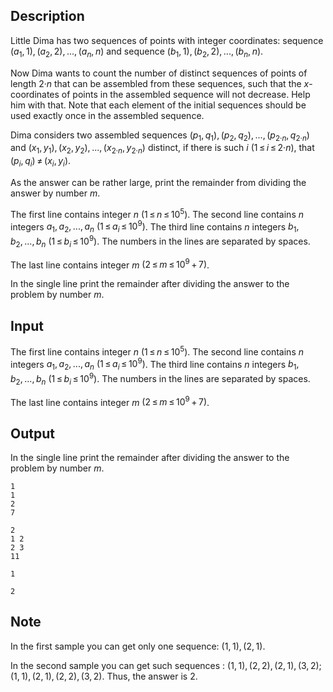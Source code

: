 ## Description

<div><p>Little Dima has two sequences of points with integer coordinates: sequence <span class="tex-span">(<i>a</i><sub class="lower-index">1</sub>, 1), (<i>a</i><sub class="lower-index">2</sub>, 2), ..., (<i>a</i><sub class="lower-index"><i>n</i></sub>, <i>n</i>)</span> and sequence <span class="tex-span">(<i>b</i><sub class="lower-index">1</sub>, 1), (<i>b</i><sub class="lower-index">2</sub>, 2), ..., (<i>b</i><sub class="lower-index"><i>n</i></sub>, <i>n</i>)</span>.</p><p>Now Dima wants to count the number of distinct sequences of points of length <span class="tex-span">2·<i>n</i></span> that can be assembled from these sequences, such that the <span class="tex-span"><i>x</i></span>-coordinates of points in the assembled sequence will <span class="tex-font-style-bf">not decrease</span>. Help him with that. Note that each element of the initial sequences should be used exactly once in the assembled sequence.</p><p>Dima considers two assembled sequences <span class="tex-span">(<i>p</i><sub class="lower-index">1</sub>, <i>q</i><sub class="lower-index">1</sub>), (<i>p</i><sub class="lower-index">2</sub>, <i>q</i><sub class="lower-index">2</sub>), ..., (<i>p</i><sub class="lower-index">2·<i>n</i></sub>, <i>q</i><sub class="lower-index">2·<i>n</i></sub>)</span> and <span class="tex-span">(<i>x</i><sub class="lower-index">1</sub>, <i>y</i><sub class="lower-index">1</sub>), (<i>x</i><sub class="lower-index">2</sub>, <i>y</i><sub class="lower-index">2</sub>), ..., (<i>x</i><sub class="lower-index">2·<i>n</i></sub>, <i>y</i><sub class="lower-index">2·<i>n</i></sub>)</span> distinct, if there is such <span class="tex-span"><i>i</i></span> <span class="tex-span">(1 ≤ <i>i</i> ≤ 2·<i>n</i>)</span>, that <span class="tex-span">(<i>p</i><sub class="lower-index"><i>i</i></sub>, <i>q</i><sub class="lower-index"><i>i</i></sub>) ≠ (<i>x</i><sub class="lower-index"><i>i</i></sub>, <i>y</i><sub class="lower-index"><i>i</i></sub>)</span>.</p><p>As the answer can be rather large, print the remainder from dividing the answer by number <span class="tex-span"><i>m</i></span>.</p></div><div class="input-specification"><p>The first line contains integer <span class="tex-span"><i>n</i></span> <span class="tex-span">(1 ≤ <i>n</i> ≤ 10<sup class="upper-index">5</sup>)</span>. The second line contains <span class="tex-span"><i>n</i></span> integers <span class="tex-span"><i>a</i><sub class="lower-index">1</sub>, <i>a</i><sub class="lower-index">2</sub>, ..., <i>a</i><sub class="lower-index"><i>n</i></sub></span> <span class="tex-span">(1 ≤ <i>a</i><sub class="lower-index"><i>i</i></sub> ≤ 10<sup class="upper-index">9</sup>)</span>. The third line contains <span class="tex-span"><i>n</i></span> integers <span class="tex-span"><i>b</i><sub class="lower-index">1</sub>, <i>b</i><sub class="lower-index">2</sub>, ..., <i>b</i><sub class="lower-index"><i>n</i></sub></span> <span class="tex-span">(1 ≤ <i>b</i><sub class="lower-index"><i>i</i></sub> ≤ 10<sup class="upper-index">9</sup>)</span>. The numbers in the lines are separated by spaces.</p><p>The last line contains integer <span class="tex-span"><i>m</i></span> <span class="tex-span">(2 ≤ <i>m</i> ≤ 10<sup class="upper-index">9</sup> + 7)</span>.</p></div><div class="output-specification"><p>In the single line print the remainder after dividing the answer to the problem by number <span class="tex-span"><i>m</i></span>. </p></div>

## Input

<p>The first line contains integer <span class="tex-span"><i>n</i></span> <span class="tex-span">(1 ≤ <i>n</i> ≤ 10<sup class="upper-index">5</sup>)</span>. The second line contains <span class="tex-span"><i>n</i></span> integers <span class="tex-span"><i>a</i><sub class="lower-index">1</sub>, <i>a</i><sub class="lower-index">2</sub>, ..., <i>a</i><sub class="lower-index"><i>n</i></sub></span> <span class="tex-span">(1 ≤ <i>a</i><sub class="lower-index"><i>i</i></sub> ≤ 10<sup class="upper-index">9</sup>)</span>. The third line contains <span class="tex-span"><i>n</i></span> integers <span class="tex-span"><i>b</i><sub class="lower-index">1</sub>, <i>b</i><sub class="lower-index">2</sub>, ..., <i>b</i><sub class="lower-index"><i>n</i></sub></span> <span class="tex-span">(1 ≤ <i>b</i><sub class="lower-index"><i>i</i></sub> ≤ 10<sup class="upper-index">9</sup>)</span>. The numbers in the lines are separated by spaces.</p><p>The last line contains integer <span class="tex-span"><i>m</i></span> <span class="tex-span">(2 ≤ <i>m</i> ≤ 10<sup class="upper-index">9</sup> + 7)</span>.</p>

## Output

<p>In the single line print the remainder after dividing the answer to the problem by number <span class="tex-span"><i>m</i></span>. </p>





```input1
1
1
2
7

```




```input2
2
1 2
2 3
11

```




```output1
1

```




```output2
2

```



## Note

<p>In the first sample you can get only one sequence: <span class="tex-span">(1, 1), (2, 1)</span>. </p><p>In the second sample you can get such sequences : <span class="tex-span">(1, 1), (2, 2), (2, 1), (3, 2)</span>; <span class="tex-span">(1, 1), (2, 1), (2, 2), (3, 2)</span>. Thus, the answer is <span class="tex-span">2</span>.</p>
